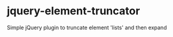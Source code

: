 jquery-element-truncator
========================

Simple jQuery plugin to truncate element 'lists' and then expand
